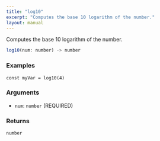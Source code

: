 ```yaml
---
title: "log10"
excerpt: "Computes the base 10 logarithm of the number."
layout: manual
---
```


Computes the base 10 logarithm of the number.



```js
log10(num: number) -> number
```

### Examples

```kcl
const myVar = log10(4)
```

### Arguments

* `num`: `number` (REQUIRED)

### Returns

`number`



